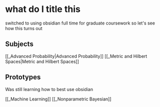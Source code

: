 # what do I title this

switched to using obsidian full time for graduate coursework so let's see how this turns out

## Subjects

[[_Advanced Probability|Advanced Probability]]
[[_Metric and Hilbert Spaces|Metric and Hilbert Spaces]]

## Prototypes
Was still learning how to best use obsidian 

[[_Machine Learning]]
[[_Nonparametric Bayesian]]

